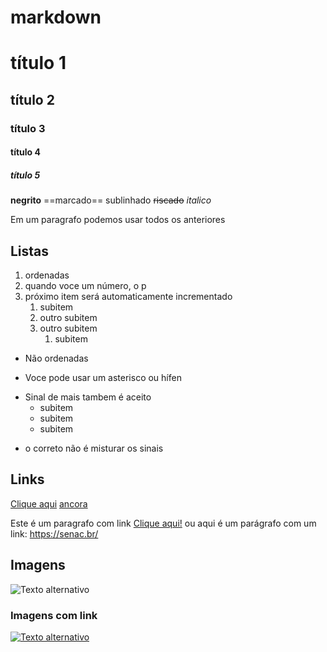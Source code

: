 # markdown

# título 1
## título 2
### título 3
#### título 4
##### título 5

__negrito__
==marcado==
sublinhado
~~riscado~~
*italico*

Em um paragrafo podemos usar todos os anteriores

## Listas
1. ordenadas
2. quando voce um número, o p
3. próximo item será automaticamente incrementado
    1. subitem
    2. outro subitem
    3. outro subitem
        1. subitem
    
- Não ordenadas
* Voce pode usar um asterisco ou hífen
+ Sinal de mais tambem é aceito
    - subitem
    - subitem
    - subitem
- o correto não é misturar os sinais

## Links
[Clique aqui](https://senac.br/)
[ancora](#markdown)

Este é um paragrafo com link [Clique aqui!](https://senac.br/ "Título para esse link") ou aqui é um parágrafo com um link: https://senac.br/

## Imagens
![Texto alternativo](https://git-scm.com/images/logos/2color-lightbg@2x.png)


### Imagens com link
[![Texto alternativo](https://git-scm.com/images/logos/2color-lightbg@2x.png)](https://google.com)